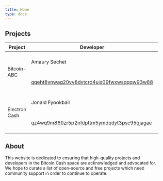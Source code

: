```yaml
---
title: Home
type: docs
---
```

<script src="https://code.jquery.com/jquery-3.3.1.min.js" integrity="sha256-FgpCb/KJQlLNfOu91ta32o/NMZxltwRo8QtmkMRdAu8=" crossorigin="anonymous"></script>

## Projects

<table>
<thead>
<tr>
    <th rowspan="2">Project</th>
    <th>Developer</th>
    <th>QR Code</th>
    <th></th>
</tr>
</thead>
<tbody>
<!--- Bitcoin ABC ---> 
<tr>
    <td rowspan="2">
    Bitcoin-ABC
    </td>
    <td>
        Amaury Sechet
    </td>
    <td rowspan="2">
        <img src="abc-addr.png" height="128"/>
    </td>
    <td rowspan="2">
        <button class="badger-button button button--rayen button--border-thick button--text-thick button--size-m" data-text="Donate $1" data-to="bitcoincash:qqeht8vnwag20yv8dvtcrd4ujx09fwxwsqqqw93w88" data-satoshis="600000"><span>Donate</span></button>
    </td>
</tr>
<tr>
    <td>
        <a href="https://blockdozer.com/address/qqeht8vnwag20yv8dvtcrd4ujx09fwxwsqqqw93w88">
        qqeht8vnwag20yv8dvtcrd4ujx09fwxwsqqqw93w88
        </a>
    </td>
</tr>
<!--- Electron Cash ---> 
<tr>
    <td rowspan="2">
        Electron Cash
    </td>
    <td>
        Jonald Fyookball
    </td>
    <td rowspan="2">
        <img src="ec-addr.png" height="128"/>
    </td>
    <td rowspan="2">
        <button class="badger-button button button--rayen button--border-thick button--text-thick button--size-m" data-text="Donate $1" data-to="bitcoincash:qz4wq9m860zr5p2nfdpttm5ymdqdyt3psc95qjagae" data-satoshis="600000"><span>Donate</span></button>
    </td>
</tr>
<tr>
    <td>
        <a href="https://blockdozer.com/address/qz4wq9m860zr5p2nfdpttm5ymdqdyt3psc95qjagae">
        qz4wq9m860zr5p2nfdpttm5ymdqdyt3psc95qjagae
        </a>
    </td>
</tr>
</tbody>
</table>

## About

This website is dedicated to ensuring that high-quality projects and developers in the Bitcoin Cash space are acknowledged and advocated for.  We
hope to curate a list of open-source and free projects which need community support in order to continue to operate.



<script>
function getBCHPrice () {
  return new Promise((resolve, reject) => {
    jQuery.getJSON('https://index-api.bitcoin.com/api/v0/cash/price/usd', function (result) {
      if (result.price != '') {
        var singleDollarValue = result.price / 100
        var singleDollarSatoshis = 100000000 / singleDollarValue
        resolve(singleDollarSatoshis);
      } else {
        reject(new Error(result.error));
      }
    });
  });
};
jQuery(window).on('load', function(){ 
  getBCHPrice().then(function(res) {
    var badgerButtons = document.body.getElementsByClassName("badger-button")
    for (var i = 0; i < badgerButtons.length; i++) {
      var badgerButton = badgerButtons[i]
      badgerButton.addEventListener('click', function(event) {
        if (typeof web4bch !== 'undefined') {
          web4bch = new Web4Bch(web4bch.currentProvider)
          var txParams = {
            to: badgerButton.getAttribute("data-to"),
            from: web4bch.bch.defaultAccount,
            value: res
          }
          web4bch.bch.sendTransaction(txParams, (err, res) => {
            if (err) return
            var paywallId = badgerButton.getAttribute("data-paywall-id")
            if (paywallId) {
              var paywall = document.getElementById("paywall")
              paywall.style.display = "block"
            }
            var successCallback = badgerButton.getAttribute("data-success-callback")
            if (successCallback) {
              window[successCallback](res)
            }
          })
        } else {
          window.open('https://badgerwallet.cash')
        }
      })
    }
  });
});
</script>